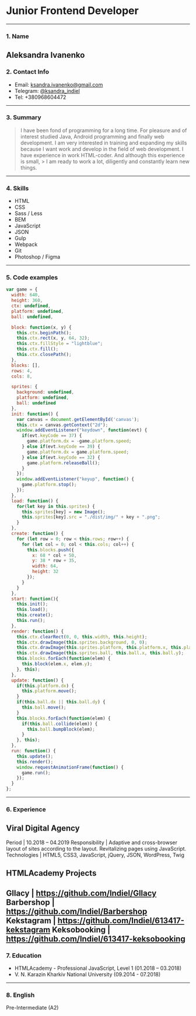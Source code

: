 # Junior Frontend Developer
---

### 1. Name
Aleksandra Ivanenko
---
### 2. Contact Info
- Email: ksandra.ivanenko@gmail.com
- Telegram: [@ksandra_indiel](https://t.me/ksandra_indiel)
- Tel: +380968604472
---
### 3. Summary
> I have been fond of programming for a long time. For pleasure and
> of interest studied Java, Android programming and
> finally web development. I am very interested in
> training and expanding my skills because I want
> work and develop in the field of web development.
> I have experience in work HTML-coder. And although this experience is small, > I am ready to work a lot, diligently and constantly learn new things.
---
### 4. Skills
- HTML
- CSS
- Sass / Less
- BEM
- JavaScript
- JSON
- Gulp
- Webpack
- Git
- Photoshop / Figma
---
### 5. Code examples
<!-- <details>  -->
<!-- <summary>Q1: What is the best Language in the World?</summary> -->
```javascript
var game = {
  width: 640,
  height: 360,
  ctx: undefined,
  platform: undefined,
  ball: undefined,

  block: function(x, y) {
    this.ctx.beginPath();
    this.ctx.rect(x, y, 64, 32);
    this.ctx.fillStyle = "lightblue";
    this.ctx.fill();
    this.ctx.closePath();
  },
  blocks: [],
  rows: 4,
  cols: 8,

  sprites: {
    background: undefined,
    platform: undefined,
    ball: undefined
  },
  init: function() {
    var canvas = document.getElementById('canvas');
    this.ctx = canvas.getContext("2d");
    window.addEventListener("keydown", function(evt) {
      if(evt.keyCode == 37) {
        game.platform.dx = -game.platform.speed; 
      } else if(evt.keyCode == 39) {
        game.platform.dx = game.platform.speed; 
      } else if(evt.keyCode == 32) {
        game.platform.releaseBall();
      }
    });
    window.addEventListener("keyup", function() {
      game.platform.stop();
    });
  },
  load: function() {
    for(let key in this.sprites) {
      this.sprites[key] = new Image();
      this.sprites[key].src = "./dist/img/" + key + ".png";
    }
  },
  create: function() {
    for (let row = 0; row < this.rows; row++) {
      for (let col = 0; col < this.cols; col++) {
        this.blocks.push({
          x: 68 * col + 50,
          y: 38 * row + 35,
          width: 64,
          height: 32
        });
      }
    }     
  },
  start: function(){
    this.init();
    this.load();
    this.create();
    this.run();
  },
  render: function() {
    this.ctx.clearRect(0, 0, this.width, this.height);
    this.ctx.drawImage(this.sprites.background, 0, 0);
    this.ctx.drawImage(this.sprites.platform, this.platform.x, this.platform.y);
    this.ctx.drawImage(this.sprites.ball, this.ball.x, this.ball.y);
    this.blocks.forEach(function(elem) {
      this.block(elem.x, elem.y);
    }, this);
  },
  update: function() {
    if(this.platform.dx) {
      this.platform.move();
    }
    if(this.ball.dx || this.ball.dy) {
      this.ball.move();
    }
    this.blocks.forEach(function(elem) {
      if(this.ball.collide(elem)) {
        this.ball.bumpBlock(elem);
      }
    }, this);
  },
  run: function() {
    this.update();
    this.render();
    window.requestAnimationFrame(function() {
      game.run();
    });
  }
};
```
<!-- </details> -->
---
### 6. Experience
Viral Digital Agency
-------------------------
Period | 10.2018 – 04.2019
Responsibility | Adaptive and cross-browser layout of sites according to the layout. Revitalizing pages using JavaScript.
Technologies | HTML5, CSS3, JavaScript, jQuery, JSON, WordPress, Twig

HTMLAcademy Projects
-------------------------
Gllacy | https://github.com/Indiel/Gllacy
Barbershop | https://github.com/Indiel/Barbershop
Kekstagram | https://github.com/Indiel/613417-kekstagram
Keksobooking | https://github.com/Indiel/613417-keksobooking
---
### 7. Education
- HTMLAcademy - Professional JavaScript, Level 1 (01.2018 – 03.2018)
- V. N. Karazin Kharkiv National University (09.2014 - 07.2018)
---
### 8. English
Pre-Intermediate (A2)